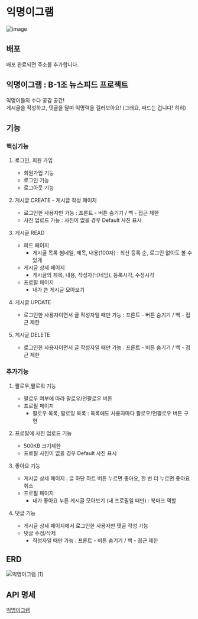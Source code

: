 익명이그램
======
![image](https://user-images.githubusercontent.com/120750451/232473884-19e9a2d1-c350-46c2-8a37-83600dc5a52f.png)

배포
------
배포 완료되면 주소를 추가합니다.

익명이그램 : B-1조 뉴스피드 프로젝트
------
익명이들의 수다 공감 공간!  
게시글을 작성하고, 댓글을 달며 익명력을 길러보아요! (그래요, 떠드는 겁니다! 히히)

기능
------
### 핵심기능

1. 로그인, 회원 가입
    - 회원가입 기능
    - 로그인 기능
    - 로그아웃 기능
    
2. 게시글 CREATE - 게시글 작성 페이지 
    - 로그인한 사용자만 가능 : 프론트 - 버튼 숨기기 / 백 - 접근 제한
    - 사진 업로드 가능 : 사진이 없을 경우 Default 사진 표시

3. 게시글 READ 
    - 피드 페이지
        - 게시글 목록 썸네일, 제목, 내용(100자) : 최신 등록 순, 로그인 없이도 볼 수 있게
    - 게시글 상세 페이지
        - 게시글의 제목, 내용, 작성자(닉네임), 등록시각, 수정시각
    - 프로필 페이지
        - 내가 쓴 게시글 모아보기

4. 게시글 UPDATE
    - 로그인한 사용자이면서 글 작성자일 때만 가능 : 프론트 - 버튼 숨기기 / 백 - 접근 제한

5. 게시글 DELETE
    - 로그인한 사용자이면서 글 작성자일 때만 가능 : 프론트 - 버튼 숨기기 / 백 - 접근 제한

### 추가기능

1. 팔로우,팔로워 기능  
    - 팔로우 여부에 따라 팔로우/언팔로우 버튼
    - 프로필 페이지
        - 팔로우 목록, 팔로잉 목록 : 목록에도 사용자마다 팔로우/언팔로우 버튼 구현 
        
3. 프로필에 사진 업로드 기능  
    - 500KB 크기제한
    - 프로필 사진이 없을 경우 Default 사진 표시
    
5. 좋아요 기능
    - 게시글 상세 페이지 : 글 하단 하트 버튼 누르면 좋아요, 한 번 더 누르면 좋아요 취소
    - 프로필 페이지
        - 내가 좋아요 누른 게시글 모아보기 (내 프로필일 때만) : 북마크 역할
        
6. 댓글 기능  
    - 게시글 상세 페이지에서 로그인한 사용자만 댓글 작성 가능
    - 댓글 수정/삭제
        - 작성자일 때만 가능 : 프론트 - 버튼 숨기기 / 백 - 접근 제한


ERD
------
![익명이그램 (1)](https://user-images.githubusercontent.com/120750451/232480440-a81ac5be-f167-4b75-a607-c36a1ff42b13.png)

API 명세
------
[익명이그램](https://www.notion.so/9546d4e308d54daab957549a25c18af7)

